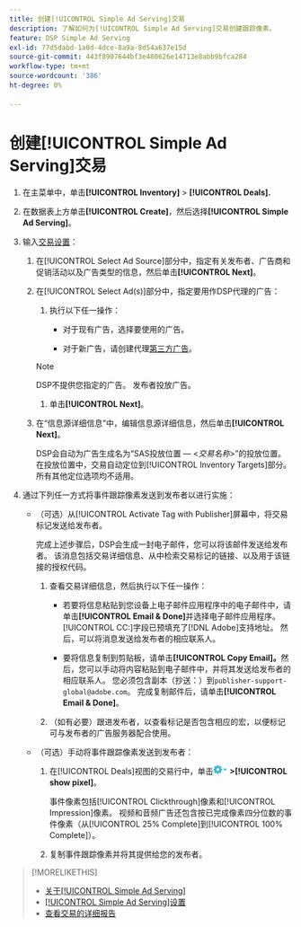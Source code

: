 ```yaml
---
title: 创建[!UICONTROL Simple Ad Serving]交易
description: 了解如何为[!UICONTROL Simple Ad Serving]交易创建跟踪像素。
feature: DSP Simple Ad Serving
exl-id: 77d5dabd-1a0d-4dce-8a9a-8d54a637e15d
source-git-commit: 443f8907644bf3e480626e14713e8abb9bfca284
workflow-type: tm+mt
source-wordcount: '386'
ht-degree: 0%

---
```


# 创建[!UICONTROL Simple Ad Serving]交易

1. 在主菜单中，单击&#x200B;**[!UICONTROL Inventory]** > **[!UICONTROL Deals].**

1. 在数据表上方单击&#x200B;**[!UICONTROL Create]**，然后选择&#x200B;**[!UICONTROL Simple Ad Serving]**。

1. 输入[交易设置](simple-deal-settings.md)：

   1. 在[!UICONTROL Select Ad Source]部分中，指定有关发布者、广告商和促销活动以及广告类型的信息，然后单击&#x200B;**[!UICONTROL Next]**。

   1. 在[!UICONTROL Select Ad(s)]部分中，指定要用作DSP代理的广告：

      1. 执行以下任一操作：

         * 对于现有广告，选择要使用的广告。

         * 对于新广告，请创建代理[第三方广告](/help/dsp/campaign-management/ads/ad-create-multiple.md)。

      >[!NOTE]
      > DSP不提供您指定的广告。 发布者投放广告。

      1. 单击&#x200B;**[!UICONTROL Next]**。

   1. 在“信息源详细信息”中，编辑信息源详细信息，然后单击&#x200B;**[!UICONTROL Next]**。

      DSP会自动为广告生成名为“SAS投放位置 — &lt;*交易名称*>”的投放位置。 在投放位置中，交易自动定位到[!UICONTROL Inventory Targets]部分。 所有其他定位选项均不适用。

1. 通过下列任一方式将事件跟踪像素发送到发布者以进行实施：

   * （可选）从[!UICONTROL Activate Tag with Publisher]屏幕中，将交易标记发送给发布者。

     完成上述步骤后，DSP会生成一封电子邮件，您可以将该邮件发送给发布者。 该消息包括交易详细信息、从中检索交易标记的链接、以及用于该链接的授权代码。

      1. 查看交易详细信息，然后执行以下任一操作：

         * 若要将信息粘贴到您设备上电子邮件应用程序中的电子邮件中，请单击&#x200B;**[!UICONTROL Email & Done]**&#x200B;并选择电子邮件应用程序。 [!UICONTROL CC:]字段已预填充了[!DNL Adobe]支持地址。 然后，可以将消息发送给发布者的相应联系人。

         * 要将信息复制到剪贴板，请单击&#x200B;**[!UICONTROL Copy Email]。**&#x200B;然后，您可以手动将内容粘贴到电子邮件中，并将其发送给发布者的相应联系人。 您必须包含副本（抄送：）到`publisher-support-global@adobe.com`。 完成复制邮件后，请单击&#x200B;**[!UICONTROL Email & Done]**。

      1. （如有必要）跟进发布者，以查看标记是否包含相应的宏，以便标记可与发布者的广告服务器配合使用。

   * （可选）手动将事件跟踪像素发送到发布者：

      1. 在[!UICONTROL Deals]视图的交易行中，单击![选项菜单](/help/dsp/assets/options-menu.png) **>[!UICONTROL show pixel]**。

         事件像素包括[!UICONTROL Clickthrough]像素和[!UICONTROL Impression]像素。 视频和音频广告还包含按已完成像素四分位数的事件像素（从[!UICONTROL 25% Complete]到[!UICONTROL 100% Complete]）。

      1. 复制事件跟踪像素并将其提供给您的发布者。

>[!MORELIKETHIS]
>
>* [关于[!UICONTROL Simple Ad Serving]](simple-deal-about.md)
>* [[!UICONTROL Simple Ad Serving]设置](simple-deal-settings.md)
>* [查看交易的详细报告](/help/dsp/inventory/deal-view-report.md)

<!-- add back when reimplemented:
>* [View Event-Tracking Pixels for a [!UICONTROL Simple Ad Serving] Deal](simple-deal-show-pixels.md)
-->
